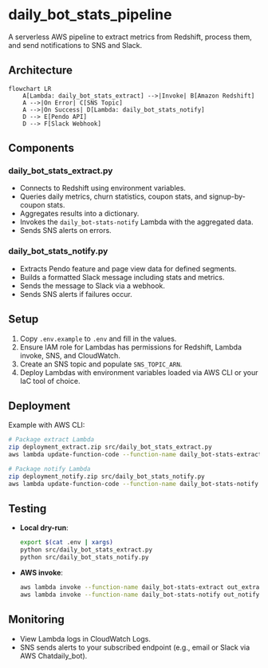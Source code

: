 # daily_bot_stats_pipeline

A serverless AWS pipeline to extract metrics from Redshift, process them, and send notifications to SNS and Slack.

## Architecture

```mermaid
flowchart LR
    A[Lambda: daily_bot_stats_extract] -->|Invoke| B[Amazon Redshift]
    A -->|On Error| C[SNS Topic]
    A -->|On Success| D[Lambda: daily_bot_stats_notify]
    D --> E[Pendo API]
    D --> F[Slack Webhook]
```

## Components

### daily_bot_stats_extract.py
- Connects to Redshift using environment variables.
- Queries daily metrics, churn statistics, coupon stats, and signup-by-coupon stats.
- Aggregates results into a dictionary.
- Invokes the `daily_bot-stats-notify` Lambda with the aggregated data.
- Sends SNS alerts on errors.

### daily_bot_stats_notify.py
- Extracts Pendo feature and page view data for defined segments.
- Builds a formatted Slack message including stats and metrics.
- Sends the message to Slack via a webhook.
- Sends SNS alerts if failures occur.

## Setup

1. Copy `.env.example` to `.env` and fill in the values.
2. Ensure IAM role for Lambdas has permissions for Redshift, Lambda invoke, SNS, and CloudWatch.
3. Create an SNS topic and populate `SNS_TOPIC_ARN`.
4. Deploy Lambdas with environment variables loaded via AWS CLI or your IaC tool of choice.

## Deployment

Example with AWS CLI:

```bash
# Package extract Lambda
zip deployment_extract.zip src/daily_bot_stats_extract.py
aws lambda update-function-code --function-name daily_bot-stats-extract --zip-file fileb://deployment_extract.zip

# Package notify Lambda
zip deployment_notify.zip src/daily_bot_stats_notify.py
aws lambda update-function-code --function-name daily_bot-stats-notify --zip-file fileb://deployment_notify.zip
```

## Testing

- **Local dry-run**:
  ```bash
  export $(cat .env | xargs)
  python src/daily_bot_stats_extract.py
  python src/daily_bot_stats_notify.py
  ```
- **AWS invoke**:
  ```bash
  aws lambda invoke --function-name daily_bot-stats-extract out_extract.json
  aws lambda invoke --function-name daily_bot-stats-notify out_notify.json
  ```

## Monitoring

- View Lambda logs in CloudWatch Logs.
- SNS sends alerts to your subscribed endpoint (e.g., email or Slack via AWS Chatdaily_bot).
